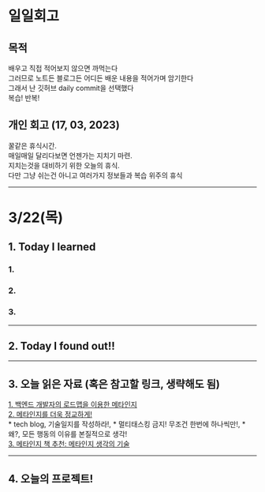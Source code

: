 # 일일회고

## 목적
배우고 직접 적어보지 않으면 까먹는다   
그러므로 노트든 블로그든 어디든 배운 내용을 적어가며 암기한다   
그래서 난 깃허브 daily commit을 선택했다   
복습! 반복!

## 개인 회고 (17, 03, 2023)
꿀같은 휴식시간. <br>
매일매일 달리다보면 언젠가는 지치기 마련.  <br>
지치는것을 대비하기 위한 오늘의 휴식. <br>
다만 그냥 쉬는건 아니고 여러가지 정보들과 복습 위주의 휴식 <br>
- - - -
# 3/22(목)

## 1. Today I learned
### 1. 

### 2. 

### 3. 
- - - -

## 2. Today I found out!!

- - - -

## 3. 오늘 읽은 자료 (혹은 참고할 링크, 생략해도 됨)
[1. 백엔드 개발자의 로드맵을 이용한 메타인지](https://velog.io/@yoopark/2022-backend-roadmap) <br>
[2. 메타인지를 더욱 정교하게!](https://riedel.tistory.com/352)<br>* tech blog, 기술일지를 작성하라!, * 멀티태스킹 금지! 무조건 한번에 하나씩만!, * 왜?, 모든 행동의 이유를 본질적으로 생각!<br> 
[3. 메타인지 책 추천: 메타인지 생각의 기술](http://www.yes24.com/Product/Goods/96181788)

- - - -

## 4. 오늘의 프로젝트!

